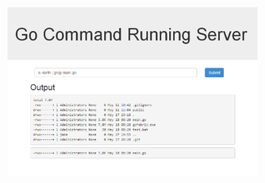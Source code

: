 
![Screenshot](https://raw.githubusercontent.com/jakecoffman/go-command-running-thing/master/promo.png "Screeny")
